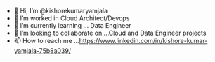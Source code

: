 - 👋 Hi, I’m @kishorekumaryamjala
- 👀 I’m worked in Cloud Architect/Devops 
- 🌱 I’m currently learning ... Data Engineer 
- 💞️ I’m looking to collaborate on ...Cloud and Data Engineer projects
- 📫 How to reach me ...https://www.linkedin.com/in/kishore-kumar-yamjala-75b8a039/

<!---
kishorekumaryamjala/kishorekumaryamjala is a ✨ special ✨ repository because its `README.md` (this file) appears on your GitHub profile.
You can click the Preview link to take a look at your changes.
--->
